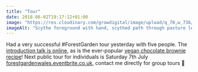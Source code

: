 ```yaml
---
title: "Tour"
date: 2018-06-02T19:17:12+01:00
image: "https://res.cloudinary.com/growdigital/image/upload/q_70,w_736/v1544218777/scythe-41796487824.jpg"
imageAlt: "Scythe foreground with hand, scythed path through pasture leading to gate in distance, trees at end"
---
```


Had a very successful #ForestGarden tour yesterday with five people. The [introduction talk is online](https://www.forestgarden.wales/talks/intro/#1), as is the ever-popular [vegan chocolate brownie recipe](http://simp.ly/publish/L624C8)! Next public tour for individuals is Saturday 7th July [forestgardenwales.eventbrite.co.uk](https://forestgardenwales.eventbrite.co.uk/), contact me directly for group tours 🙂
